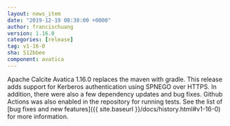 ```yaml
---
layout: news_item
date: "2019-12-19 08:30:00 +0000"
author: francischuang
version: 1.16.0
categories: [release]
tag: v1-16-0
sha: 512bbee
component: avatica
---
```

<!--
{% comment %}
Licensed to the Apache Software Foundation (ASF) under one or more
contributor license agreements.  See the NOTICE file distributed with
this work for additional information regarding copyright ownership.
The ASF licenses this file to you under the Apache License, Version 2.0
(the "License"); you may not use this file except in compliance with
the License.  You may obtain a copy of the License at

http://www.apache.org/licenses/LICENSE-2.0

Unless required by applicable law or agreed to in writing, software
distributed under the License is distributed on an "AS IS" BASIS,
WITHOUT WARRANTIES OR CONDITIONS OF ANY KIND, either express or implied.
See the License for the specific language governing permissions and
limitations under the License.
{% endcomment %}
-->

Apache Calcite Avatica 1.16.0 replaces the maven with gradle. This release
adds support for Kerberos authentication using SPNEGO over HTTPS. In addition,
there were also a few dependency updates and bug fixes. Github Actions was also
enabled in the repository for running tests. See the list of
[bug fixes and new features]({{ site.baseurl }}/docs/history.html#v1-16-0)
for more information.
